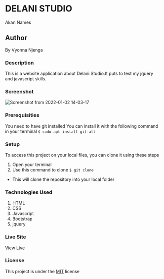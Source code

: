 # DELANI STUDIO
Akan Names
## Author
By Vyonna Njenga
### Description
This is a website application about Delani Studio.It puts to test my jquery and javascript skills. 
### Screenshot
![Screenshot from 2022-01-02 14-03-17](https://user-images.githubusercontent.com/93370913/147873735-f084fb67-7671-4705-8dbb-2284993d9c23.png)
### Prerequisities
You need to have git installed
You can install it with the following command in your terminal
`$ sudo apt install git-all`
### Setup
To access this project on your local files, you can clone it using these steps
1. Open your terminal
2. Use this command to clone `$ git clone `
* This will clone the repository into your local folder
### Technologies Used
1. HTML
2. CSS
3. Javascript
4. Bootstrap
5. jquery

### Live Site
View [Live]()
### License
This project is under the  [MIT](LICENSE.md) license
